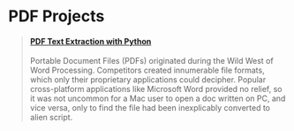 # PDF Projects

<blockquote class="embedly-card"><h4><a href="https://medium.com/@rwmyers46/pdf-text-extraction-with-python-194735089108">PDF Text Extraction with Python</a></h4><p>Portable Document Files (PDFs) originated during the Wild West of Word Processing. Competitors created innumerable file formats, which only their proprietary applications could decipher. Popular cross-platform applications like Microsoft Word provided no relief, so it was not uncommon for a Mac user to open a doc written on PC, and vice versa, only to find the file had been inexplicably converted to alien script.</p></blockquote>
